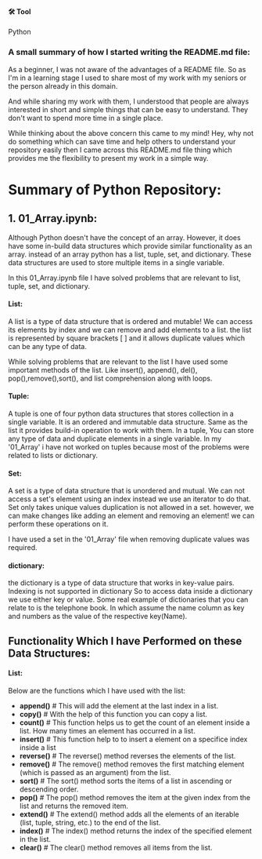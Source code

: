 #### 🛠 Tool
Python


### A small summary of  how I started writing the README.md file:

As a beginner, I was not aware of the advantages of a README file. So as I'm in a learning stage I used to share most of my work with my seniors or the person already in this domain.

And while sharing my work with them, I understood that people are always interested in short and simple things that can be easy to understand. They don't want to spend more time in a single place.

While thinking about the above concern this came to my mind! Hey, why not do something which can save time and help others to understand your repository easily then I came across this README.md file thing which provides me the flexibility to present my work in a simple way.



# Summary of Python Repository:

## 1. 01_Array.ipynb:
       
Although Python doesn't have the concept of an array. However, it does have some in-build data structures which provide similar functionality as an array.
instead of an array python has a list, tuple, set, and dictionary. These data structures are used to store multiple items in a single variable.

In this 01_Array.ipynb file I have solved problems that are relevant to list, tuple, set, and dictionary. 

#### List: 
A list is a type of data structure that is ordered and mutable! We can access its elements by index and we can remove and add elements to a list. the list is represented by square brackets [ ] and it allows duplicate values which can be any type of data.

While solving problems that are relevant to the list I have used some important methods of the list. Like insert(), append(), del(), pop(),remove(),sort(), and list comprehension along with loops.

#### Tuple:
A tuple is one of four python data structures that stores collection in a single variable. It is an ordered and immutable data structure. Same as the list it provides build-in operation to work with them. In a tuple, You can store any type of data and duplicate elements in a single variable. In my '01_Array' i have not worked on tuples because most of the problems were related to lists or dictionary.

#### Set:
A set is a type of data structure that is unordered and mutual. We can not access a set's element using an index instead we use an iterator to do that. Set only takes unique values duplication is not allowed in a set. however, we can make changes like adding an element and removing an element! we can perform these operations on it.

I have used a set in the '01_Array' file when removing duplicate values was required.

#### dictionary:

the dictionary is a type of data structure that works in key-value pairs. Indexing is not supported in dictionary So to access data inside a dictionary we use either key or value. Some real example of dictionaries that you can relate to is the telephone book. In which assume the name column as key and numbers as the value of the respective key(Name).

## Functionality Which I have Performed on these Data Structures:

#### List:

Below are the functions which I have used with the list:

* **append()**   # This will add the element at the last index in a list.
* **copy()**     # With the help of this function you can copy a list.
* **count()**    # This function helps us to get the count of an element inside a list. How many times an element has occurred in a list.
* **insert()**   # This function help to to insert a element on a specifice index inside a list
* **reverse()**  # The reverse() method reverses the elements of the list.
* **remove()**   # The remove() method removes the first matching element (which is passed as an argument) from the list.
* **sort()**     # The sort() method sorts the items of a list in ascending or descending order.
* **pop()**      # The pop() method removes the item at the given index from the list and returns the removed item.
* **extend()**   # The extend() method adds all the elements of an iterable (list, tuple, string, etc.) to the end of the list.
* **index()**    # The index() method returns the index of the specified element in the list.
* **clear()**    # The clear() method removes all items from the list.

